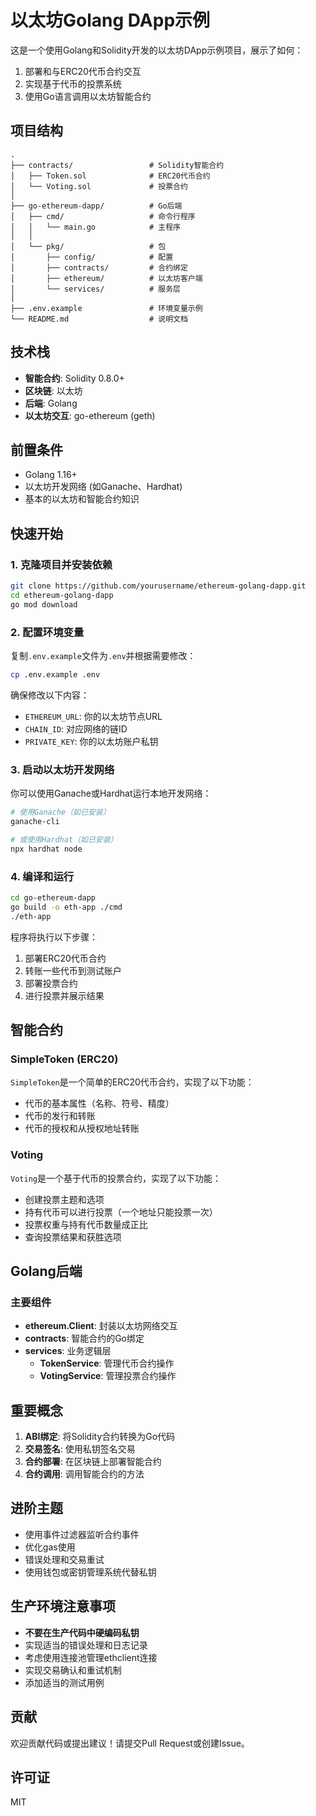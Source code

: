 # 以太坊Golang DApp示例

这是一个使用Golang和Solidity开发的以太坊DApp示例项目，展示了如何：

1. 部署和与ERC20代币合约交互
2. 实现基于代币的投票系统
3. 使用Go语言调用以太坊智能合约

## 项目结构

```
.
├── contracts/                 # Solidity智能合约
│   ├── Token.sol              # ERC20代币合约
│   └── Voting.sol             # 投票合约
│
├── go-ethereum-dapp/          # Go后端
│   ├── cmd/                   # 命令行程序
│   │   └── main.go            # 主程序
│   │
│   └── pkg/                   # 包
│       ├── config/            # 配置
│       ├── contracts/         # 合约绑定
│       ├── ethereum/          # 以太坊客户端
│       └── services/          # 服务层
│
├── .env.example               # 环境变量示例
└── README.md                  # 说明文档
```

## 技术栈

- **智能合约**: Solidity 0.8.0+
- **区块链**: 以太坊
- **后端**: Golang
- **以太坊交互**: go-ethereum (geth)

## 前置条件

- Golang 1.16+
- 以太坊开发网络 (如Ganache、Hardhat)
- 基本的以太坊和智能合约知识

## 快速开始

### 1. 克隆项目并安装依赖

```bash
git clone https://github.com/yourusername/ethereum-golang-dapp.git
cd ethereum-golang-dapp
go mod download
```

### 2. 配置环境变量

复制`.env.example`文件为`.env`并根据需要修改：

```bash
cp .env.example .env
```

确保修改以下内容：
- `ETHEREUM_URL`: 你的以太坊节点URL
- `CHAIN_ID`: 对应网络的链ID
- `PRIVATE_KEY`: 你的以太坊账户私钥

### 3. 启动以太坊开发网络

你可以使用Ganache或Hardhat运行本地开发网络：

```bash
# 使用Ganache（如已安装）
ganache-cli

# 或使用Hardhat（如已安装）
npx hardhat node
```

### 4. 编译和运行

```bash
cd go-ethereum-dapp
go build -o eth-app ./cmd
./eth-app
```

程序将执行以下步骤：
1. 部署ERC20代币合约
2. 转账一些代币到测试账户
3. 部署投票合约
4. 进行投票并展示结果

## 智能合约

### SimpleToken (ERC20)

`SimpleToken`是一个简单的ERC20代币合约，实现了以下功能：
- 代币的基本属性（名称、符号、精度）
- 代币的发行和转账
- 代币的授权和从授权地址转账

### Voting

`Voting`是一个基于代币的投票合约，实现了以下功能：
- 创建投票主题和选项
- 持有代币可以进行投票（一个地址只能投票一次）
- 投票权重与持有代币数量成正比
- 查询投票结果和获胜选项

## Golang后端

### 主要组件

- **ethereum.Client**: 封装以太坊网络交互
- **contracts**: 智能合约的Go绑定
- **services**: 业务逻辑层
  - **TokenService**: 管理代币合约操作
  - **VotingService**: 管理投票合约操作

## 重要概念

1. **ABI绑定**: 将Solidity合约转换为Go代码
2. **交易签名**: 使用私钥签名交易
3. **合约部署**: 在区块链上部署智能合约
4. **合约调用**: 调用智能合约的方法

## 进阶主题

- 使用事件过滤器监听合约事件
- 优化gas使用
- 错误处理和交易重试
- 使用钱包或密钥管理系统代替私钥

## 生产环境注意事项

- **不要在生产代码中硬编码私钥**
- 实现适当的错误处理和日志记录
- 考虑使用连接池管理ethclient连接
- 实现交易确认和重试机制
- 添加适当的测试用例

## 贡献

欢迎贡献代码或提出建议！请提交Pull Request或创建Issue。

## 许可证

MIT 